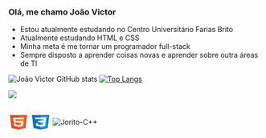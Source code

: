 ### Olá, me chamo João Victor

- Estou atualmente estudando no Centro Universitário Farias Brito
- Atualmente estudando HTML e CSS
- Minha meta é me tornar um programador full-stack
- Sempre disposto a aprender coisas novas e aprender sobre outra áreas de TI

![João Victor GitHub stats](https://github-readme-stats.vercel.app/api?username=joritodev&show_icons=true&theme=dracula)
[![Top Langs](https://github-readme-stats.vercel.app/api/top-langs/?username=joritodev&layout=compact&theme=dracula)](https://github.com/joritodev/github-readme-stats)

<div style="display: inline_block">
<a href="https://www.linkedin.com/in/joão-victor-carvalho-montenegro/"><img src="https://img.shields.io/badge/LinkedIn-0077B5?style=for-the-badge&logo=linkedin&logoColor=white"></a>
</div>

##

<div style="display: inline_block">
  <img align="center" alt="Jorito-HTML" height="30" width="40" src="https://raw.githubusercontent.com/devicons/devicon/master/icons/html5/html5-original.svg">
  <img align="center" alt="Jorito-CSS" height="30" width="40" src="https://raw.githubusercontent.com/devicons/devicon/master/icons/css3/css3-original.svg">
  <img align="center" alt="Jorito-C++" height="35" width="35" src="https://img.icons8.com/fluency/256/c-plus-plus-logo.png">
</div>
